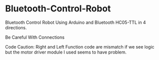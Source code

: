 # Bluetooth-Control-Robot
Bluetooth Control Robot Using Arduino and Bluetooth HC05-TTL in 4 directions. 

Be Careful With Connections

Code Caution: Right and Left Function code are mismatch if we see logic but the motor driver module I used seems to have problem.
